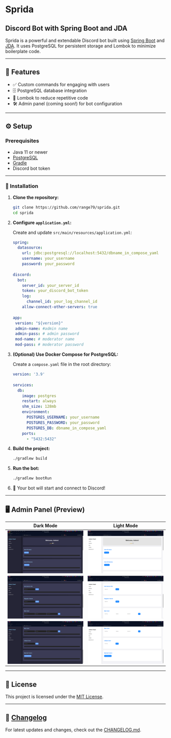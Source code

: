 
# Sprida
## Discord Bot with Spring Boot and JDA

Sprida is a powerful and extendable Discord bot built using [Spring Boot](https://spring.io/projects/spring-boot) and [JDA](https://github.com/DV8FromTheWorld/JDA). It uses PostgreSQL for persistent storage and Lombok to minimize boilerplate code.

---

## 🚀 Features

- ✅ Custom commands for engaging with users
- 🗄️ PostgreSQL database integration
- 🧰 Lombok to reduce repetitive code
- 🛠️ Admin panel (coming soon!) for bot configuration

---

## ⚙️ Setup

### Prerequisites

- Java 11 or newer
- [PostgreSQL](https://www.postgresql.org/)
- [Gradle](https://gradle.org/)
- Discord bot token

---

### 🔧 Installation

1. **Clone the repository:**

   ```bash
   git clone https://github.com/range79/sprida.git
   cd sprida


2. **Configure `application.yml`:**

   Create and update `src/main/resources/application.yml`:

   ```yaml
   spring:
     datasource:
       url: jdbc:postgresql://localhost:5432/dbname_in_compose_yaml
       username: your_username
       password: your_password

   discord:
     bot:
       server_id: your_server_id
       token: your_discord_bot_token
       log:
         channel_id: your_log_channel_id
       allow-connect-other-servers: true

   app:
    version: "${version}"
    admin-name: #admin name
    admin-pass: # admin password
    mod-name: # moderator name
    mod-pass: # moderator password
   ```

3. **(Optional) Use Docker Compose for PostgreSQL:**

   Create a `compose.yaml` file in the root directory:

   ```yaml
   version: '3.9'

   services:
     db:
       image: postgres
       restart: always
       shm_size: 128mb
       environment:
         POSTGRES_USERNAME: your_username
         POSTGRES_PASSWORD: your_password
         POSTGRES_DB: dbname_in_compose_yaml
       ports:
         - "5432:5432"
   ```

4. **Build the project:**

   ```bash
   ./gradlew build
   ```

5. **Run the bot:**

   ```bash
   ./gradlew bootRun
   ```

6. 🎉 Your bot will start and connect to Discord!

---

## 🖥️ Admin Panel (Preview)

| Dark Mode                        | Light Mode                        |
| -------------------------------- | --------------------------------- |
| ![](images/adminpanel-dark.png)  | ![](images/adminpanel-white.png)  |
| ![](images/adminpanel-dark2.png) | ![](images/adminpanel-white2.png) |
| ![](images/adminpanel-dark3.png) | ![](images/adminpanel-white3.png) |

---

## 📄 License

This project is licensed under the [MIT License](https://opensource.org/licenses/MIT).

---

## 📌 [Changelog](CHANGELOG.md)

For latest updates and changes, check out the [CHANGELOG.md](CHANGELOG.md).

